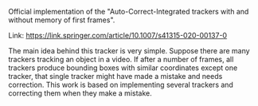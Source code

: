 Official implementation of the "Auto-Correct-Integrated trackers with and without memory of first frames".

Link: https://link.springer.com/article/10.1007/s41315-020-00137-0

The main idea behind this tracker is very simple. Suppose there are many trackers tracking an object in a video. If after a number of frames, all trackers produce bounding boxes with similar coordinates except one tracker, that single tracker might have made a mistake and needs correction. This work is based on implementing several trackers and correcting them when they make a mistake.
